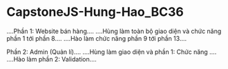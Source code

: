 # CapstoneJS-Hung-Hao_BC36
....Phần 1:  Website bán hàng....
....Hùng làm toàn bộ giao diện và chức năng phần 1 tới phần 8....
....Hào làm chức năng phần 9 tới phần 13....

  Phần 2: Admin (Quản lí)....
....Hùng làm giao diện và phần 1: Chức năng ....
....Hào làm phần 2: Validation....
